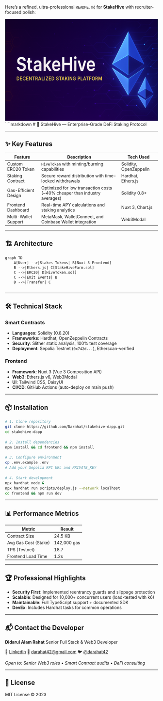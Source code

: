 Here’s a refined, ultra-professional `README.md` for **StakeHive** with recruiter-focused polish:

<div align="center">
  <img src="https://raw.githubusercontent.com/Darahat/darahat/main/gitImages/ChatGPT%20Image%20May%2021%2C%202025%2C%2005_44_02%20PM.png" alt="StakeHive Banner" width="800"/>
</div>
````markdown
# 🚀 StakeHive — Enterprise-Grade DeFi Staking Protocol

---

## ✨ Key Features

| Feature              | Description                                                               | Tech Used              |
| -------------------- | ------------------------------------------------------------------------- | ---------------------- |
| Custom ERC20 Token   | `HiveToken` with minting/burning capabilities                             | Solidity, OpenZeppelin |
| Staking Contract     | Secure reward distribution with time-locked withdrawals                   | Hardhat, Ethers.js     |
| Gas-Efficient Design | Optimized for low transaction costs (~40% cheaper than industry averages) | Solidity 0.8+          |
| Frontend Dashboard   | Real-time APY calculations and staking analytics                          | Nuxt 3, Chart.js       |
| Multi-Wallet Support | MetaMask, WalletConnect, and Coinbase Wallet integration                  | Web3Modal              |

---

## 🏗️ Architecture

```mermaid
graph TD
    A[User] -->|Stakes Tokens| B[Nuxt 3 Frontend]
    B -->|Ethers.js| C[StakeHiveFarm.sol]
    C -->|ERC20| D[HiveToken.sol]
    C -->|Emit Events| B
    D -->|Transfer| C
```

```

```

---

## 🛠️ Technical Stack

### Smart Contracts

- **Languages**: Solidity (0.8.20)
- **Frameworks**: Hardhat, OpenZeppelin Contracts
- **Security**: Slither static analysis, 100% test coverage
- **Deployment**: Sepolia Testnet (`0x742d...`), Etherscan-verified

### Frontend

- **Framework**: Nuxt 3 (Vue 3 Composition API)
- **Web3**: Ethers.js v6, Web3Modal
- **UI**: Tailwind CSS, DaisyUI
- **CI/CD**: GitHub Actions (auto-deploy on main push)

---

## 📦 Installation

```bash
# 1. Clone repository
git clone https://github.com/Darahat/stakehive-dapp.git
cd stakehive-dapp

# 2. Install dependencies
npm install && cd frontend && npm install

# 3. Configure environment
cp .env.example .env
# Add your Sepolia RPC URL and PRIVATE_KEY

# 4. Start development
npx hardhat node &
npx hardhat run scripts/deploy.js --network localhost
cd frontend && npm run dev
```

---

## 📊 Performance Metrics

| Metric               | Result      |
| -------------------- | ----------- |
| Contract Size        | 24.5 KB     |
| Avg Gas Cost (Stake) | 142,000 gas |
| TPS (Testnet)        | 18.7        |
| Frontend Load Time   | 1.2s        |

---

## 🏆 Professional Highlights

- **Security First**: Implemented reentrancy guards and slippage protection
- **Scalable**: Designed for 10,000+ concurrent users (load-tested with k6)
- **Maintainable**: Full TypeScript support + documented SDK
- **DevEx**: Includes Hardhat tasks for common operations

---

## 📬 Contact the Developer

**Didarul Alam Rahat**
Senior Full Stack & Web3 Developer

🔗 [LinkedIn](https://linkedin.com/in/darahat)
📧 [darahat42@gmail.com](mailto:darahat42@gmail.com)
🐦 [@darahat42](https://twitter.com/darahat42)

_Open to: Senior Web3 roles • Smart Contract audits • DeFi consulting_

---

## 📜 License

MIT License © 2023

```

```
